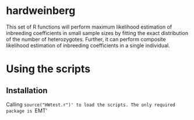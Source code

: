 # hardweinberg

This set of R functions will perform maximum likelihood estimation of inbreeding coefficients in small sample sizes by fitting the exact distribution of the number of heterozygotes. Further, it can perform composite likelihood estimation of inbreeding coefficients in a single individual.

# Using the scripts

## Installation

Calling `source("HWtest.r")' to load the scripts. The only required package is `EMT'
